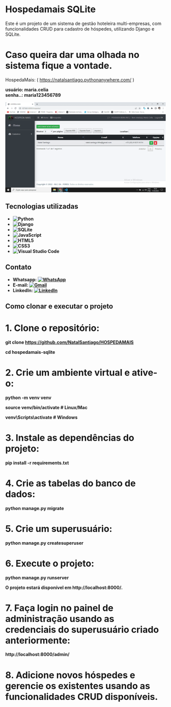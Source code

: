 # Hospedamais SQLite


Este é um projeto de um sistema de gestão hoteleira multi-empresas, com funcionalidades CRUD para cadastro de hóspedes, utilizando Django e SQLite.

<div> 

# Caso queira dar uma olhada no sistema fique a vontade.

HospedaMais: ( https://natalsantiago.pythonanywhere.com/ )
<p><b>
usuário: maria.celia
<br>
senha..: maria123456789
</p>

</div>






![Tela de Hóspedes](https://github.com/NatalSantiago/ImagensProjetos/blob/master/TelaHospedes.png)

## Tecnologias utilizadas

- ![Python](https://img.shields.io/badge/-Python-3776AB?logo=python&logoColor=white&style=flat-square)
- ![Django](https://img.shields.io/badge/-Django-092E20?logo=django&logoColor=white&style=flat-square)
- ![SQLite](https://img.shields.io/badge/-SQLite-003B57?logo=sqlite&logoColor=white&style=flat-square)
- ![JavaScript](https://img.shields.io/badge/-JavaScript-F7DF1E?logo=javascript&logoColor=black&style=flat-square)
- ![HTML5](https://img.shields.io/badge/-HTML5-E34F26?logo=html5&logoColor=white&style=flat-square)
- ![CSS3](https://img.shields.io/badge/-CSS3-1572B6?logo=css3&logoColor=white&style=flat-square)
- ![Visual Studio Code](https://img.shields.io/badge/-Visual%20Studio%20Code-007ACC?logo=visual-studio-code&logoColor=white&style=flat-square)

## Contato

- Whatsapp: [![WhatsApp](https://img.shields.io/badge/WhatsApp-Chat-green)](https://api.whatsapp.com/send?phone=5563992259154)
- E-mail: [![Gmail](https://img.shields.io/badge/Gmail-Email-red)](mailto:natal.santiago.filha@gmail.com)
- LinkedIn: [![LinkedIn](https://img.shields.io/badge/LinkedIn-Profile-blue)](https://www.linkedin.com/in/natal-santiago-986680257/)

## Como clonar e executar o projeto

# 1. Clone o repositório:

git clone https://github.com/NatalSantiago/HOSPEDAMAIS

cd hospedamais-sqlite

# 2. Crie um ambiente virtual e ative-o:

python -m venv venv

source venv/bin/activate # Linux/Mac

venv\Scripts\activate # Windows

# 3. Instale as dependências do projeto:

pip install -r requirements.txt

# 4. Crie as tabelas do banco de dados:

python manage.py migrate

# 5. Crie um superusuário:

python manage.py createsuperuser
  
# 6. Execute o projeto:

python manage.py runserver
  
O projeto estará disponível em http://localhost:8000/.

# 7. Faça login no painel de administração usando as credenciais do superusuário criado anteriormente:

http://localhost:8000/admin/

# 8. Adicione novos hóspedes e gerencie os existentes usando as funcionalidades CRUD disponíveis.
